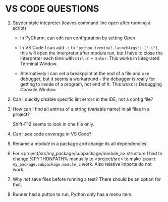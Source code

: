 VS CODE QUESTIONS
=================

1. Spyder style intepreter (leaves command line open after running a script)

   - In PyCharm, can edit run configuration by setting Open 

   - In VS Code I can add `-i` to `"python.terminal.launchArgs": ["-i"]`,
     this will open the interpreter after module run, but I have to close the 
     interpreter each time with `Ctrl-Z + Enter`. This works in Integrated Terminal Window.

   - Alternatively I can set a breakpoint at the end of a file and use debugger, but
     it seems a workaround - the debugger is really for getting to inside of a program, 
     not end of it. This woks is Debugging Console Window.    

2. Can I quickly disable specific lint errors in the IDE, not a config file? 

3. How can I find all entries of a string (variable name) in all files in a  project?

   Shift-F12 seems to look in one file only. 

4. Can I see code coverage in VS Code?  

5. Rename a module in a package and change its all dependencies. 

6. For <project/src/my_package/subpackage/module_a> structure I had to change %PYTHONPATH% manually 
   to <project/src> to make `import my_package.subpackage.module_a` work. Also relative imports do 
   not work. 
   
7. Why not save files before running a test? There should be an option for that.

8. Runner had a putton to run, Python only has a menu item. 